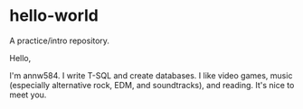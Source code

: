 # hello-world
A practice/intro repository.

Hello,

I'm annw584. I write T-SQL and create databases. I like video games, music (especially alternative rock, EDM, and soundtracks), and reading. It's nice to meet you.
